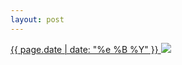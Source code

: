 ```yaml
---
layout: post
---
```


<p>
  <a href="/261">
    <time>{{ page.date | date: "%e %B %Y" }}</time>
    <img src="https://s3.amazonaws.com/life.aaronjgreenberg.com/261.jpg">
  </a>
  
</p>
